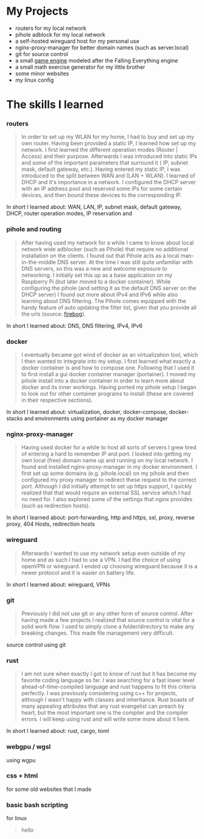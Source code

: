 # My Projects
-  routers for my local network
- pihole adblock for my local network
- a self-hosted wireguard host for my personal use
- nginx-proxy-manager for better domain names (such as server.local)
- git for source control
- a small [game engine](https://github.com/GimmeDataNow/falling_sand) modeled after the Falling Everything engine
- a small math exercise generator for my little brother
- some minor websites
- my linux config
# The skills I learned
### routers
> In order to set up my WLAN for my home, I had to buy and set up my own router. Having been provided a static IP, I learned how set up my network. I first learned the different operation modes (Router | Access) and their purpose. Afterwards I was introduced into static IPs and some of the important parameters that surround it ( IP, subnet mask, default gateway, etc.).  Having entered my static IP, I was introduced to the split between WAN and (LAN + WLAN). I learned of DHCP and it's importance in a network. I configured the DHCP server with an IP address pool and reserved some IPs for some certain devices, and then bound these devices to the corresponding IP.

In short I learned about: WAN, LAN, IP, subnet mask, default gateway, DHCP, router operation modes, IP reservation and 

### pihole and routing
> After having used my network for a while I came to know about local network wide adblocker (such as Pihole) that require no additional installation on the clients. I found out that Pihole acts as a local man-in-the-middle DNS server. At the time I was still quite unfamiliar with DNS servers, so this was a new and welcome exposure to networking. I initially set this up as a base application on my Raspberry Pi (but later moved to a docker container). While configuring the pihole (and setting it as the default DNS server on the DHCP server) I found out more about IPv4 and IPv6 while also learning about DNS filtering. The Pihole comes equipped with the handy feature of auto updating the filter list, given that you provide all the urls (source: [firebog](https://firebog.net/)).

In short I learned about: DNS, DNS filtering, IPv4, IPv6

### docker
> I eventually became got wind of docker as an virtualization tool, which I then wanted to integrate into my setup. I first learned what exactly a docker container is and how to compose one. Following that I used it to first install a gui docker container manager (portainer). I moved my pihole install into a docker container in order to learn more about docker and its inner workings. Having ported my pihole setup I began to look out for other container programs to install (these are covered in their respective sections). 

In short I learned about: virtualization, docker, docker-compose, docker-stacks and environments using portainer as my docker manager

### nginx-proxy-manager
> Having used docker for a while to host all sorts of servers I grew tired of entering a hard to remember IP and port. I looked into getting my own local (free) domain name up and running on my local network. I found and installed nginx-proxy-manager in my docker environment. I first set up some domains (e.g. pihole.local) on my pihole and then configured my proxy manager to redirect these request to the correct port. Although I did initially attempt to set up https support, I quickly realized that that would require an external SSL service which I had no need for. I also explored some of the settings that nginx provides (such as redirection hosts). 

In short I learned about: port-forwarding, http and https, ssl, proxy, reverse proxy, 404 Hosts, redirection hosts
### wireguard
> Afterwards I wanted to use my network setup even outside of my home and as such I had to use a VPN. I had the choice of using openVPN or wireguard. I ended up choosing wireguard because it is a newer protocol and it is easier on battery life.

In short I learned about: wireguard, VPNs

### git
> Previously I did not use git or any other form of source control. After having made a few projects I realized that source control is vital for a solid work flow. I used to simply clone a folder/directory to make any breaking changes. This made file management very difficult.

source control using git
### rust
> I am not sure when exactly I got to know of rust but it has become my favorite coding language so far. I was searching for a fast lower level ahead-of-time-compiled language and rust happens to fit this criteria perfectly. I was previously considering using c++ for projects, although I wasn't happy with classes and inheritance. Rust boasts of many appealing attributes that any rust evangelist can preach by heart, but the most important one is the compiler and the compiler errors. I will keep using rust and will write some more about it here.

In short I learned about: rust, cargo, toml
### webgpu / wgsl
using wgpu
### css + html
for some old websites that I made
### basic bash scripting
for linux
> hello
